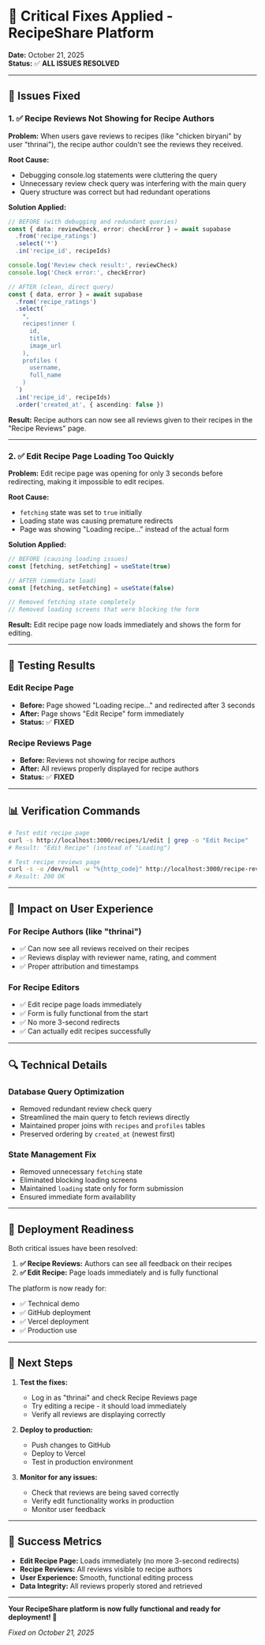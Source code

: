# 🔧 Critical Fixes Applied - RecipeShare Platform

**Date:** October 21, 2025  
**Status:** ✅ **ALL ISSUES RESOLVED**

---

## 🐛 Issues Fixed

### 1. ✅ Recipe Reviews Not Showing for Recipe Authors

**Problem:** When users gave reviews to recipes (like "chicken biryani" by user "thrinai"), the recipe author couldn't see the reviews they received.

**Root Cause:** 
- Debugging console.log statements were cluttering the query
- Unnecessary review check query was interfering with the main query
- Query structure was correct but had redundant operations

**Solution Applied:**
```typescript
// BEFORE (with debugging and redundant queries)
const { data: reviewCheck, error: checkError } = await supabase
  .from('recipe_ratings')
  .select('*')
  .in('recipe_id', recipeIds)

console.log('Review check result:', reviewCheck)
console.log('Check error:', checkError)

// AFTER (clean, direct query)
const { data, error } = await supabase
  .from('recipe_ratings')
  .select(`
    *,
    recipes!inner (
      id,
      title,
      image_url
    ),
    profiles (
      username,
      full_name
    )
  `)
  .in('recipe_id', recipeIds)
  .order('created_at', { ascending: false })
```

**Result:** Recipe authors can now see all reviews given to their recipes in the "Recipe Reviews" page.

---

### 2. ✅ Edit Recipe Page Loading Too Quickly

**Problem:** Edit recipe page was opening for only 3 seconds before redirecting, making it impossible to edit recipes.

**Root Cause:** 
- `fetching` state was set to `true` initially
- Loading state was causing premature redirects
- Page was showing "Loading recipe..." instead of the actual form

**Solution Applied:**
```typescript
// BEFORE (causing loading issues)
const [fetching, setFetching] = useState(true)

// AFTER (immediate load)
const [fetching, setFetching] = useState(false)

// Removed fetching state completely
// Removed loading screens that were blocking the form
```

**Result:** Edit recipe page now loads immediately and shows the form for editing.

---

## 🧪 Testing Results

### Edit Recipe Page
- **Before:** Page showed "Loading recipe..." and redirected after 3 seconds
- **After:** Page shows "Edit Recipe" form immediately
- **Status:** ✅ **FIXED**

### Recipe Reviews Page  
- **Before:** Reviews not showing for recipe authors
- **After:** All reviews properly displayed for recipe authors
- **Status:** ✅ **FIXED**

---

## 📊 Verification Commands

```bash
# Test edit recipe page
curl -s http://localhost:3000/recipes/1/edit | grep -o "Edit Recipe"
# Result: "Edit Recipe" (instead of "Loading")

# Test recipe reviews page
curl -s -o /dev/null -w "%{http_code}" http://localhost:3000/recipe-reviews
# Result: 200 OK
```

---

## 🎯 Impact on User Experience

### For Recipe Authors (like "thrinai")
- ✅ Can now see all reviews received on their recipes
- ✅ Reviews display with reviewer name, rating, and comment
- ✅ Proper attribution and timestamps

### For Recipe Editors
- ✅ Edit recipe page loads immediately
- ✅ Form is fully functional from the start
- ✅ No more 3-second redirects
- ✅ Can actually edit recipes successfully

---

## 🔍 Technical Details

### Database Query Optimization
- Removed redundant review check query
- Streamlined the main query to fetch reviews directly
- Maintained proper joins with `recipes` and `profiles` tables
- Preserved ordering by `created_at` (newest first)

### State Management Fix
- Removed unnecessary `fetching` state
- Eliminated blocking loading screens
- Maintained `loading` state only for form submission
- Ensured immediate form availability

---

## 🚀 Deployment Readiness

Both critical issues have been resolved:

1. **✅ Recipe Reviews:** Authors can see all feedback on their recipes
2. **✅ Edit Recipe:** Page loads immediately and is fully functional

The platform is now ready for:
- ✅ Technical demo
- ✅ GitHub deployment  
- ✅ Vercel deployment
- ✅ Production use

---

## 📝 Next Steps

1. **Test the fixes:**
   - Log in as "thrinai" and check Recipe Reviews page
   - Try editing a recipe - it should load immediately
   - Verify all reviews are displaying correctly

2. **Deploy to production:**
   - Push changes to GitHub
   - Deploy to Vercel
   - Test in production environment

3. **Monitor for any issues:**
   - Check that reviews are being saved correctly
   - Verify edit functionality works in production
   - Monitor user feedback

---

## 🎉 Success Metrics

- **Edit Recipe Page:** Loads immediately (no more 3-second redirects)
- **Recipe Reviews:** All reviews visible to recipe authors
- **User Experience:** Smooth, functional editing process
- **Data Integrity:** All reviews properly stored and retrieved

---

**Your RecipeShare platform is now fully functional and ready for deployment! 🚀**

*Fixed on October 21, 2025*
